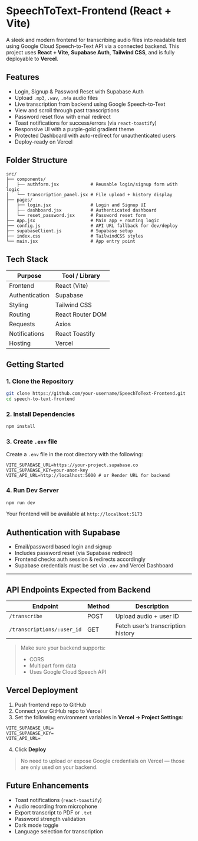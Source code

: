 # SpeechToText-Frontend (React + Vite)

A sleek and modern frontend for transcribing audio files into readable text using Google Cloud Speech-to-Text API via a connected backend. This project uses **React + Vite**, **Supabase Auth**, **Tailwind CSS**, and is fully deployable to **Vercel**.

## Features

* Login, Signup & Password Reset with Supabase Auth
* Upload `.mp3`, `.wav`, `.m4a` audio files
* Live transcription from backend using Google Speech-to-Text
* View and scroll through past transcriptions
* Password reset flow with email redirect
* Toast notifications for success/errors (via `react-toastify`)
* Responsive UI with a purple-gold gradient theme
* Protected Dashboard with auto-redirect for unauthenticated users
* Deploy-ready on Vercel


## Folder Structure

```
src/
├── components/
│   ├── authform.jsx            # Reusable login/signup form with logic
│   └── transcription_panel.jsx # File upload + history display
├── pages/
│   ├── login.jsx               # Login and Signup UI
│   ├── dashboard.jsx           # Authenticated dashboard
│   └── reset_password.jsx      # Password reset form
├── App.jsx                     # Main app + routing logic
├── config.js                   # API URL fallback for dev/deploy
├── supabaseClient.js           # Supabase setup
├── index.css                   # TailwindCSS styles
└── main.jsx                    # App entry point
```


## Tech Stack

| Purpose        | Tool / Library   |
| -------------- | ---------------- |
| Frontend       | React (Vite)     |
| Authentication | Supabase         |
| Styling        | Tailwind CSS     |
| Routing        | React Router DOM |
| Requests       | Axios            |
| Notifications  | React Toastify   |
| Hosting        | Vercel           |


## Getting Started

### 1. Clone the Repository

```bash
git clone https://github.com/your-username/SpeechToText-Frontend.git
cd speech-to-text-frontend
```

### 2. Install Dependencies

```bash
npm install
```

### 3. Create `.env` file

Create a `.env` file in the root directory with the following:

```env
VITE_SUPABASE_URL=https://your-project.supabase.co
VITE_SUPABASE_KEY=your-anon-key
VITE_API_URL=http://localhost:5000 # or Render URL for backend
```

### 4. Run Dev Server

```bash
npm run dev
```

Your frontend will be available at `http://localhost:5173`


## Authentication with Supabase

* Email/password based login and signup
* Includes password reset (via Supabase redirect)
* Frontend checks auth session & redirects accordingly
* Supabase credentials must be set via `.env` and Vercel Dashboard

---

## API Endpoints Expected from Backend

| Endpoint                   | Method | Description                        |
| -------------------------- | ------ | ---------------------------------- |
| `/transcribe`              | POST   | Upload audio + user ID             |
| `/transcriptions/:user_id` | GET    | Fetch user’s transcription history |

> Make sure your backend supports:
>
> * CORS
> * Multipart form data
> * Uses Google Cloud Speech API


## Vercel Deployment

1. Push frontend repo to GitHub
2. Connect your GitHub repo to Vercel
3. Set the following environment variables in **Vercel → Project Settings**:

```env
VITE_SUPABASE_URL=
VITE_SUPABASE_KEY=
VITE_API_URL=
```

4. Click **Deploy**

> No need to upload or expose Google credentials on Vercel — those are only used on your backend.


## Future Enhancements

* Toast notifications (`react-toastify`)
* Audio recording from microphone
* Export transcript to PDF or `.txt`
* Password strength validation
* Dark mode toggle
* Language selection for transcription

